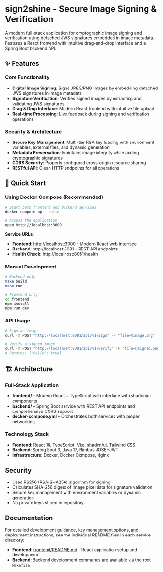 # sign2shine - Secure Image Signing & Verification

A modern full-stack application for cryptographic image signing and verification using detached JWS signatures embedded in image metadata. Features a React frontend with intuitive drag-and-drop interface and a Spring Boot backend API.

## ✨ Features

### Core Functionality
- **Digital Image Signing**: Signs JPEG/PNG images by embedding detached JWS signatures in image metadata
- **Signature Verification**: Verifies signed images by extracting and validating JWS signatures
- **Drag & Drop Interface**: Modern React frontend with intuitive file upload
- **Real-time Processing**: Live feedback during signing and verification operations

### Security & Architecture
- **Secure Key Management**: Multi-tier RSA key loading with environment variables, external files, and dynamic generation
- **Metadata Preservation**: Maintains image integrity while adding cryptographic signatures
- **CORS Security**: Properly configured cross-origin resource sharing
- **RESTful API**: Clean HTTP endpoints for all operations

## 🚀 Quick Start

### Using Docker Compose (Recommended)

```bash
# Start both frontend and backend services
docker compose up --build

# Access the application
open http://localhost:3000
```

**Service URLs:**
- **Frontend**: http://localhost:3000 - Modern React web interface
- **Backend**: http://localhost:8081 - REST API endpoints
- **Health Check**: http://localhost:8081/health

### Manual Development

```bash
# Backend only
make build
make run

# Frontend only  
cd frontend
npm install
npm run dev
```

### API Usage

```bash
# Sign an image
curl -X POST "http://localhost:8081/api/v1/sign" -F "file=@image.png" --output signed.png

# Verify a signed image  
curl -X POST "http://localhost:8081/api/v1/verify" -F "file=@signed.png"
# Returns: {"valid": true}
```

## 🏗 Architecture

### Full-Stack Application
- **frontend/** – Modern React + TypeScript web interface with shadcn/ui components
- **backend/** – Spring Boot service with REST API endpoints and comprehensive CORS support
- **docker-compose.yml** – Orchestrates both services with proper networking

### Technology Stack
- **Frontend**: React 18, TypeScript, Vite, shadcn/ui, Tailwind CSS
- **Backend**: Spring Boot 3, Java 17, Nimbus JOSE+JWT
- **Infrastructure**: Docker, Docker Compose, Nginx

## Security

- Uses RS256 (RSA-SHA256) algorithm for signing
- Calculates SHA-256 digest of image pixel data for signature validation
- Secure key management with environment variables or dynamic generation
- No private keys stored in repository

## Documentation

For detailed development guidance, key management options, and deployment instructions, see the individual README files in each service directory:
- **Frontend**: [frontend/README.md](frontend/README.md) - React application setup and development
- **Backend**: Backend development commands are available via the root `Makefile`
